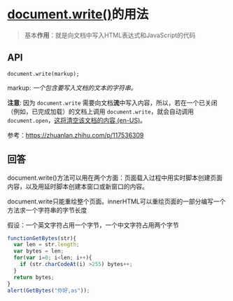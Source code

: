 # [document.write()](https://developer.mozilla.org/zh-CN/docs/Web/API/Document/write)的用法 

> 基本**作用**：就是向文档中写入HTML表达式和JavaScript的代码

## API

`document.write(markup);`

markup: *一个包含要写入文档的文本的字符串。*

**注意**: 因为 `document.write` 需要向文档**流**中写入内容，所以，若在一个已关闭（例如，已完成加载）的文档上调用 `document.write`，就会自动调用 `document.open`，[这将清空该文档的内容 (en-US)](https://developer.mozilla.org/en-US/docs/Web/API/Document/open#notes)。



参考：https://zhuanlan.zhihu.com/p/117536309

## 回答

document.write()方法可以用在两个方面：页面载入过程中用实时脚本创建页面内容，以及用延时脚本创建本窗口或新窗口的内容。

document.write只能重绘整个页面。innerHTML可以重绘页面的一部分编写一个方法求一个字符串的字节长度

假设：一个英文字符占用一个字节，一个中文字符占用两个字节

```js
functionGetBytes(str){ 
  var len = str.length; 
  var bytes = len; 
  for(var i=0; i<len; i++){ 
    if (str.charCodeAt(i) >255) bytes++; 
  }
  return bytes; 
} 
alert(GetBytes("你好,as"));
```

